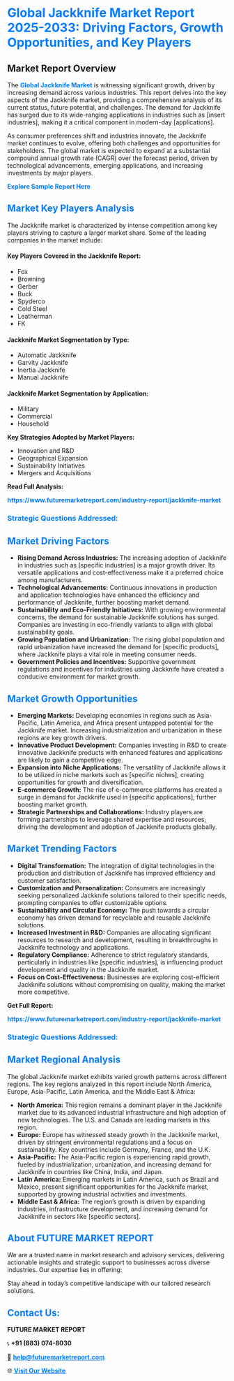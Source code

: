 <h1 style="color: #007BFF;">Global Jackknife Market Report 2025-2033: Driving Factors, Growth Opportunities, and Key Players</h1>

<section id="overview">
<h2>Market Report Overview</h2>
<p>The <a href="https://www.futuremarketreport.com/industry-report/jackknife-market" style="color: #007BFF; text-decoration: none;"><strong>Global Jackknife Market</strong></a> is witnessing significant growth, driven by increasing demand across various industries. This report delves into the key aspects of the Jackknife market, providing a comprehensive analysis of its current status, future potential, and challenges. The demand for Jackknife has surged due to its wide-ranging applications in industries such as [insert industries], making it a critical component in modern-day [applications].</p>
<p>As consumer preferences shift and industries innovate, the Jackknife market continues to evolve, offering both challenges and opportunities for stakeholders. The global market is expected to expand at a substantial compound annual growth rate (CAGR) over the forecast period, driven by technological advancements, emerging applications, and increasing investments by major players.</p>
</section>

<section id="overview">
<p><a href="https://www.futuremarketreport.com/request-sample/reportId=88153" style="color: #007BFF; text-decoration: none;"><strong>Explore Sample Report Here</strong></a></p>
</section>

<section id="key-players">
<h2 style="color: #007BFF;">Market Key Players Analysis</h2>
<p>The Jackknife market is characterized by intense competition among key players striving to capture a larger market share. Some of the leading companies in the market include:</p>
<h4>Key Players Covered in the Jackknife Report:</h4>
<ul><li>Fox</li><li>Browning</li><li>Gerber</li><li>Buck</li><li>Spyderco</li><li>Cold Steel</li><li>Leatherman</li><li>FK</li></ul>
<h4>Jackknife Market Segmentation by Type:</h4>
<ul><li>Automatic Jackknife</li><li>Garvity Jackknife</li><li>Inertia Jackknife</li><li>Manual Jackknife</li></ul>

<h4>Jackknife Market Segmentation by Application:</h4>
<ul><li>Military</li><li>Commercial</li><li>Household</li></ul>
<p><strong>Key Strategies Adopted by Market Players:</strong></p>
<ul>
<li>Innovation and R&D</li>
<li>Geographical Expansion</li>
<li>Sustainability Initiatives</li>
<li>Mergers and Acquisitions</li>
</ul>
</section>

<section>
<p><strong>Read Full Analysis: </strong></p><a href="https://www.futuremarketreport.com/industry-report/jackknife-market" style="color: #007BFF; text-decoration: none;"><strong>https://www.futuremarketreport.com/industry-report/jackknife-market</strong></a>
<h3 style="color: #007BFF;">Strategic Questions Addressed:</h3>
</section>

<section id="driving-factors">
<h2 style="color: #007BFF;">Market Driving Factors</h2>
<ul>
<li><strong>Rising Demand Across Industries:</strong> The increasing adoption of Jackknife in industries such as [specific industries] is a major growth driver. Its versatile applications and cost-effectiveness make it a preferred choice among manufacturers.</li>
<li><strong>Technological Advancements:</strong> Continuous innovations in production and application technologies have enhanced the efficiency and performance of Jackknife, further boosting market demand.</li>
<li><strong>Sustainability and Eco-Friendly Initiatives:</strong> With growing environmental concerns, the demand for sustainable Jackknife solutions has surged. Companies are investing in eco-friendly variants to align with global sustainability goals.</li>
<li><strong>Growing Population and Urbanization:</strong> The rising global population and rapid urbanization have increased the demand for [specific products], where Jackknife plays a vital role in meeting consumer needs.</li>
<li><strong>Government Policies and Incentives:</strong> Supportive government regulations and incentives for industries using Jackknife have created a conducive environment for market growth.</li>
</ul>
</section>

<section id="growth-opportunities">
<h2 style="color: #007BFF;">Market Growth Opportunities</h2>
<ul>
<li><strong>Emerging Markets:</strong> Developing economies in regions such as Asia-Pacific, Latin America, and Africa present untapped potential for the Jackknife market. Increasing industrialization and urbanization in these regions are key growth drivers.</li>
<li><strong>Innovative Product Development:</strong> Companies investing in R&D to create innovative Jackknife products with enhanced features and applications are likely to gain a competitive edge.</li>
<li><strong>Expansion into Niche Applications:</strong> The versatility of Jackknife allows it to be utilized in niche markets such as [specific niches], creating opportunities for growth and diversification.</li>
<li><strong>E-commerce Growth:</strong> The rise of e-commerce platforms has created a surge in demand for Jackknife used in [specific applications], further boosting market growth.</li>
<li><strong>Strategic Partnerships and Collaborations:</strong> Industry players are forming partnerships to leverage shared expertise and resources, driving the development and adoption of Jackknife products globally.</li>
</ul>
</section>

<section id="trending-factors">
<h2 style="color: #007BFF;">Market Trending Factors</h2>
<ul>
<li><strong>Digital Transformation:</strong> The integration of digital technologies in the production and distribution of Jackknife has improved efficiency and customer satisfaction.</li>
<li><strong>Customization and Personalization:</strong> Consumers are increasingly seeking personalized Jackknife solutions tailored to their specific needs, prompting companies to offer customizable options.</li>
<li><strong>Sustainability and Circular Economy:</strong> The push towards a circular economy has driven demand for recyclable and reusable Jackknife solutions.</li>
<li><strong>Increased Investment in R&D:</strong> Companies are allocating significant resources to research and development, resulting in breakthroughs in Jackknife technology and applications.</li>
<li><strong>Regulatory Compliance:</strong> Adherence to strict regulatory standards, particularly in industries like [specific industries], is influencing product development and quality in the Jackknife market.</li>
<li><strong>Focus on Cost-Effectiveness:</strong> Businesses are exploring cost-efficient Jackknife solutions without compromising on quality, making the market more competitive.</li>
</ul>
</section>

<section>
<p><strong>Get Full Report: </strong></p><a href="https://www.futuremarketreport.com/industry-report/jackknife-market" style="color: #007BFF; text-decoration: none;"><strong>https://www.futuremarketreport.com/industry-report/jackknife-market</strong></a>
<h3 style="color: #007BFF;">Strategic Questions Addressed:</h3>
</section>


<section id="regional-analysis">
<h2 style="color: #007BFF;">Market Regional Analysis</h2>
<p>The global Jackknife market exhibits varied growth patterns across different regions. The key regions analyzed in this report include North America, Europe, Asia-Pacific, Latin America, and the Middle East & Africa:</p>
<ul>
<li><strong>North America:</strong> This region remains a dominant player in the Jackknife market due to its advanced industrial infrastructure and high adoption of new technologies. The U.S. and Canada are leading markets in this region.</li>
<li><strong>Europe:</strong> Europe has witnessed steady growth in the Jackknife market, driven by stringent environmental regulations and a focus on sustainability. Key countries include Germany, France, and the U.K.</li>
<li><strong>Asia-Pacific:</strong> The Asia-Pacific region is experiencing rapid growth, fueled by industrialization, urbanization, and increasing demand for Jackknife in countries like China, India, and Japan.</li>
<li><strong>Latin America:</strong> Emerging markets in Latin America, such as Brazil and Mexico, present significant opportunities for the Jackknife market, supported by growing industrial activities and investments.</li>
<li><strong>Middle East & Africa:</strong> The region’s growth is driven by expanding industries, infrastructure development, and increasing demand for Jackknife in sectors like [specific sectors].</li>
</ul>
</section>

<footer>
<h2 style="color: #007BFF;">About FUTURE MARKET REPORT</h2>
<p>We are a trusted name in market research and advisory services, delivering actionable insights and strategic support to businesses across diverse industries. Our expertise lies in offering:</p>

<p>Stay ahead in today’s competitive landscape with our tailored research solutions.</p>

<h2 style="color: #007BFF;">Contact Us:</h2>
<p><strong>FUTURE MARKET REPORT</strong></p>
<p>📞 <strong>+91 (883) 074-8030</strong></p>
<p>📧 <strong><a href="mailto:help@futuremarketreport.com" style="color: #007BFF;">help@futuremarketreport.com</a></strong></p>
<p>🌐 <strong><a href="https://www.futuremarketreport.com/" style="color: #007BFF;">Visit Our Website</a></strong></p>
</footer>